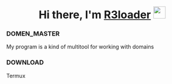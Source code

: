

<h1 align="center">Hi there, I'm <a href="https://github.com/R3loader" target="_blank">R3loader</a> 
<img src="https://github.com/blackcater/blackcater/raw/main/images/Hi.gif" height="32"/></h1>


<h3>
  DOMEN_MASTER
</h3>

My program is a kind of multitool for working with domains

<h3>
  DOWNLOAD
</h3>
Termux
<p style="text-indent: 25px;>
  git clone https://github.com/R3loader/domen-masters
  
  pkg install python3
  python3 download.py
  1
  python3 domen-master.py
</p>
Linux
<p>
  git clone https://github.com/R3loader/domen-masters
  sudo apt install python3
  python3 download.py
  1
  python3 domen-master.py
</p>
